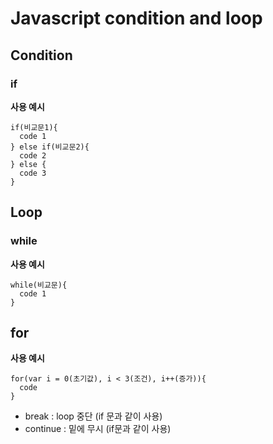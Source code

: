 # Javascript condition and loop

## Condition

### if

**사용 예시**

```
if(비교문1){
  code 1
} else if(비교문2){
  code 2
} else {
  code 3
}
```



## Loop

### while

**사용 예시**

```
while(비교문){
  code 1
}
```



## for

**사용 예시**

```
for(var i = 0(초기값), i < 3(조건), i++(증가)){
  code
}
```

- break : loop 중단 (if 문과 같이 사용)
- continue : 밑에 무시 (if문과 같이 사용)